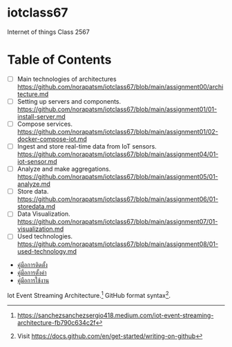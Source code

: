 # iotclass67
Internet of things Class 2567

# Table of Contents

- [ ] Main technologies of architectures https://github.com/norapatsm/iotclass67/blob/main/assignment00/architecture.md
- [ ] Setting up servers and components. https://github.com/norapatsm/iotclass67/blob/main/assignment01/01-install-server.md
- [ ] Compose services. https://github.com/norapatsm/iotclass67/blob/main/assignment01/02-docker-compose-iot.md
- [ ] Ingest and store real-time data from IoT sensors. https://github.com/norapatsm/iotclass67/blob/main/assignment04/01-iot-sensor.md
- [ ] Analyze and make aggregations. https://github.com/norapatsm/iotclass67/blob/main/assignment05/01-analyze.md
- [ ] Store data. https://github.com/norapatsm/iotclass67/blob/main/assignment06/01-storedata.md
- [ ] Data Visualization.  https://github.com/norapatsm/iotclass67/blob/main/assignment07/01-visualization.md
- [ ] Used technologies. https://github.com/norapatsm/iotclass67/blob/main/assignment08/01-used-technology.md

- [คู่มือการติดตั้ง](/architecture.mdd)
- [คู่มือการตั้งค่า](docs/config.md)
- [คู่มือการใช้งาน](../README.md)


Iot Event Streaming Architecture.[^1]
GitHub format syntax[^2].

[^1]: https://sanchezsanchezsergio418.medium.com/iot-event-streaming-architecture-fb790c634c2f
[^2]: Visit https://docs.github.com/en/get-started/writing-on-github
